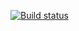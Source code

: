 [![Build status](https://ci.appveyor.com/api/projects/status/tsu3htpmqny2hib2?svg=true)](https://ci.appveyor.com/project/IvanSlatjukhin/json)